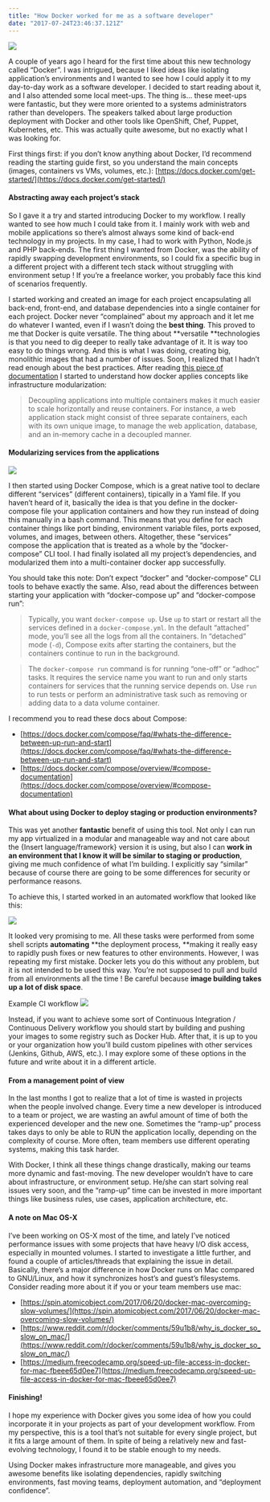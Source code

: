 ```yaml
---
title: "How Docker worked for me as a software developer"
date: "2017-07-24T23:46:37.121Z"
---
```


![](https://cdn-images-1.medium.com/max/2000/1*NH_Sd3Kd9lRrdEA80nQvjA.jpeg)

A couple of years ago I heard for the first time about this new technology
called “Docker”. I was intrigued, because I liked ideas like isolating
application’s environments and I wanted to see how I could apply it to my
day-to-day work as a software developer. I decided to start reading about it,
and I also attended some local meet-ups. The thing is… these meet-ups were
fantastic, but they were more oriented to a systems administrators rather than
developers. The speakers talked about large production deployment with Docker
and other tools like OpenShift, Chef, Puppet, Kubernetes, etc. This was actually
quite awesome, but no exactly what I was looking for.

First things first: if you don’t know anything about Docker, I’d recommend
reading the starting guide first, so you understand the main concepts (images,
containers vs VMs, volumes, etc.):
[https://docs.docker.com/get-started/](https://docs.docker.com/get-started/)

#### Abstracting away each project’s stack

So I gave it a try and started introducing Docker to my workflow. I really
wanted to see how much I could take from it. I mainly work with web and mobile
applications so there’s almost always some kind of back-end technology in my
projects. In my case, I had to work with Python, Node.js and PHP back-ends. The
first thing I wanted from Docker, was the ability of rapidly swapping
development environments, so I could fix a specific bug in a different project
with a different tech stack without struggling with environment setup ! If
you’re a freelance worker, you probably face this kind of scenarios frequently.

I started working and created an image for each project encapsulating all
back-end, front-end, and database dependencies into a single container for each
project. Docker never “complained” about my approach and it let me do whatever I
wanted, even if I wasn’t doing the **best thing**. This proved to me that Docker
is quite versatile. The thing about **versatile **technologies is that you need
to dig deeper to really take advantage of it. It is way too easy to do things
wrong. And this is what I was doing, creating big, monolithic images that had a
number of issues. Soon, I realized that I hadn’t read enough about the best
practices. After reading [this piece of
documentation](https://docs.docker.com/engine/userguide/eng-image/dockerfile_best-practices/)
I started to understand how docker applies concepts like infrastructure
modularization:

> Decoupling applications into multiple containers makes it much easier to scale
> horizontally and reuse containers. For instance, a web application stack might
consist of three separate containers, each with its own unique image, to manage
the web application, database, and an in-memory cache in a decoupled manner.

#### Modularizing services from the applications

![](docker1.png)

I then started using Docker Compose, which is a great native tool to declare
different “services” (different containers), tipically in a Yaml file. If you
haven’t heard of it, basically the idea is that you define in the docker-compose
file your application containers and how they run instead of doing this manually
in a bash command. This means that you define for each container things like
port binding, environment variable files, ports exposed, volumes, and images,
between others. Altogether, these “services” compose the application that is
treated as a whole by the “docker-compose” CLI tool. I had finally isolated all
my project’s dependencies, and modularized them into a multi-container docker
app successfully.

You should take this note: Don’t expect “docker” and “docker-compose” CLI tools
to behave exactly the same. Also, read about the differences between starting
your application with “docker-compose up” and “docker-compose run”:

> Typically, you want `docker-compose up`. Use `up` to start or restart all the
> services defined in a `docker-compose.yml`. In the default “attached” mode,
you’ll see all the logs from all the containers. In “detached” mode (`-d`),
Compose exits after starting the containers, but the containers continue to run
in the background.

> The `docker-compose run` command is for running “one-off” or “adhoc” tasks. It
> requires the service name you want to run and only starts containers for
services that the running service depends on. Use `run` to run tests or perform
an administrative task such as removing or adding data to a data volume
container.

I recommend you to read these docs about Compose:

* [https://docs.docker.com/compose/faq/#whats-the-difference-between-up-run-and-start](https://docs.docker.com/compose/faq/#whats-the-difference-between-up-run-and-start)
* [https://docs.docker.com/compose/overview/#compose-documentation](https://docs.docker.com/compose/overview/#compose-documentation)

#### What about using Docker to deploy staging or production environments?

This was yet another **fantastic** benefit of using this tool. Not only I can
run my app virtualized in a modular and manageable way and not care about the
{Insert language/framework} version it is using, but also I can **work in an
environment that I know it will be similar to staging or production**, giving me
much confidence of what I’m building. I explicitly say “similar” because of
course there are going to be some differences for security or performance
reasons.

To achieve this, I started worked in an automated workflow that looked like
this:

![](docker2.png)

It looked very promising to me. All these tasks were performed from some shell
scripts **automating** **the deployment process, **making it really easy to
rapidly push fixes or new features to other environments. However, I was
repeating my first mistake. Docker lets you do this without any problem, but it
is not intended to be used this way. You’re not supposed to pull and build from
all environments all the time ! Be careful because **image building takes up a
lot of disk space**.

<span class="figcaption_hack">Example CI workflow</span>
![](docker3.jpeg)

Instead, if you want to achieve some sort of Continuous Integration / Continuous
Delivery workflow you should start by building and pushing your images to some
registry such as Docker Hub. After that, it is up to you or your organization
how you’ll build custom pipelines with other services (Jenkins, Github, AWS,
etc.). I may explore some of these options in the future and write about it in a
different article.

#### From a management point of view

In the last months I got to realize that a lot of time is wasted in projects
when the people involved change. Every time a new developer is introduced to a
team or project, we are wasting an awful amount of time of both the experienced
developer and the new one. Sometimes the “ramp-up” process takes days to only be
able to RUN the application locally, depending on the complexity of course. More
often, team members use different operating systems, making this task harder.

With Docker, I think all these things change drastically, making our teams more
dynamic and fast-moving. The new developer wouldn’t have to care about
infrastructure, or environment setup. He/she can start solving real issues very
soon, and the “ramp-up” time can be invested in more important things like
business rules, use cases, application architecture, etc.

#### A note on Mac OS-X

I’ve been working on OS-X most of the time, and lately I’ve noticed performance
issues with some projects that have heavy I/O disk access, especially in mounted
volumes. I started to investigate a little further, and found a couple of
articles/threads that explaining the issue in detail. Basically, there’s a major
difference in how Docker runs on Mac compared to GNU/Linux, and how it
synchronizes host’s and guest’s filesystems. Consider reading more about it if
you or your team members use mac:

* [https://spin.atomicobject.com/2017/06/20/docker-mac-overcoming-slow-volumes/](https://spin.atomicobject.com/2017/06/20/docker-mac-overcoming-slow-volumes/)
* [https://www.reddit.com/r/docker/comments/59u1b8/why_is_docker_so_slow_on_mac/](https://www.reddit.com/r/docker/comments/59u1b8/why_is_docker_so_slow_on_mac/)
* [https://medium.freecodecamp.org/speed-up-file-access-in-docker-for-mac-fbeee65d0ee7](https://medium.freecodecamp.org/speed-up-file-access-in-docker-for-mac-fbeee65d0ee7)

#### Finishing!

I hope my experience with Docker gives you some idea of how you could
incorporate it in your projects as part of your development workflow. From my
perspective, this is a tool that’s not suitable for every single project, but it
fits a large amount of them. In spite of being a relatively new and
fast-evolving technology, I found it to be stable enough to my needs.

Using Docker makes infrastructure more manageable, and gives you awesome
benefits like isolating dependencies, rapidly switching environments, fast
moving teams, deployment automation, and “deployment confidence”.
